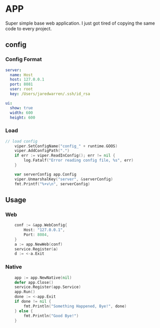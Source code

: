 # APP
Super simple base web application. I just got tired of copying the same code to every project. 


## config 
### Config Format
```yml
server:
  name: Host
  host: 127.0.0.1
  port: 8081
  user: root
  key: /Users/jaredwarren/.ssh/id_rsa

ui:
  show: true
  width: 600
  height: 600
```

### Load
```go
// load config
	viper.SetConfigName("config_" + runtime.GOOS)
	viper.AddConfigPath(".")
	if err := viper.ReadInConfig(); err != nil {
		log.Fatalf("Error reading config file, %s", err)
	}

	var serverConfig app.Config
	viper.UnmarshalKey("server", &serverConfig)
	fmt.Printf("%+v\n", serverConfig)
```

## Usage
### Web
```go
    conf := &app.WebConfig{
		Host: "127.0.0.1",
		Port: 8084,
	}
	a := app.NewWeb(conf)
	service.Register(a)
	d := <-a.Exit
``` 

### Native
```go
    app := app.NewNative(nil)
    defer app.Close()
    service.Register(app.Service)
    app.Run()
    done := <-app.Exit
    if done != nil {
        fmt.Println("Something Happened, Bye!", done)
    } else {
        fmt.Println("Good Bye!")
    }
``` 